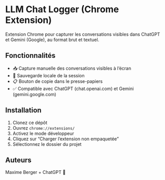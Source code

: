 # LLM Chat Logger (Chrome Extension)

Extension Chrome pour capturer les conversations visibles dans ChatGPT et Gemini (Google), au format brut et textuel. 

## Fonctionnalités

- 📥 Capture manuelle des conversations visibles à l’écran
- 💾 Sauvegarde locale de la session
- 📋 Bouton de copie dans le presse-papiers
- ✅ Compatible avec ChatGPT (chat.openai.com) et Gemini (gemini.google.com)

## Installation

1. Clonez ce dépôt
2. Ouvrez `chrome://extensions/`
3. Activez le mode développeur
4. Cliquez sur “Charger l’extension non empaquetée”
5. Sélectionnez le dossier du projet

## Auteurs

Maxime Berger + ChatGPT 💬
